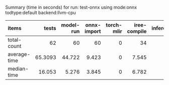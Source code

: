 Summary (time in seconds) for run: test-onnx using mode:onnx todtype:default backend:llvm-cpu

| items        |   tests |   model-run |   onnx-import |   torch-mlir |   iree-compile |   inference |
|:-------------|--------:|------------:|--------------:|-------------:|---------------:|------------:|
| total-count  | 62      |      60     |        60     |            0 |         34     |       13    |
| average-time | 65.3093 |      44.722 |         9.423 |            0 |          7.545 |        3.62 |
| median-time  | 16.053  |       5.276 |         3.845 |            0 |          6.782 |        0.15 |
